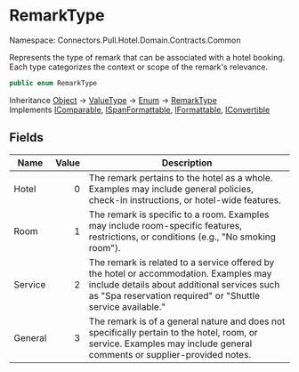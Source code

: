 # RemarkType

Namespace: Connectors.Pull.Hotel.Domain.Contracts.Common

Represents the type of remark that can be associated with a hotel booking. 
 Each type categorizes the context or scope of the remark's relevance.

```csharp
public enum RemarkType
```

Inheritance [Object](https://docs.microsoft.com/en-us/dotnet/api/system.object) → [ValueType](https://docs.microsoft.com/en-us/dotnet/api/system.valuetype) → [Enum](https://docs.microsoft.com/en-us/dotnet/api/system.enum) → [RemarkType](./connectors.pull.hotel.domain.contracts.common.remarktype)<br />
Implements [IComparable](https://docs.microsoft.com/en-us/dotnet/api/system.icomparable), [ISpanFormattable](https://docs.microsoft.com/en-us/dotnet/api/system.ispanformattable), [IFormattable](https://docs.microsoft.com/en-us/dotnet/api/system.iformattable), [IConvertible](https://docs.microsoft.com/en-us/dotnet/api/system.iconvertible)

## Fields

| Name | Value | Description |
| --- | --: | --- |
| Hotel | 0 | The remark pertains to the hotel as a whole. Examples may include general policies, check-in instructions, or hotel-wide features. |
| Room | 1 | The remark is specific to a room. Examples may include room-specific features, restrictions, or conditions (e.g., "No smoking room"). |
| Service | 2 | The remark is related to a service offered by the hotel or accommodation. Examples may include details about additional services such as "Spa reservation required" or "Shuttle service available." |
| General | 3 | The remark is of a general nature and does not specifically pertain to the hotel, room, or service. Examples may include general comments or supplier-provided notes. |
